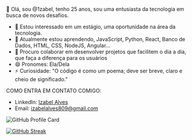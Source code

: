 👋 Olá, sou @1zabel, tenho 25 anos, sou uma entusiasta da tecnologia em busca de novos desafios.

- 👀 Estou interessado em um estágio, uma oportunidade na área da tecnologia.
- 🌱 Atualmente estou aprendendo, JavaScript, Python, React, Banco de Dados, HTML, CSS, NodeJS, Angular...
- 💞️ Procuro colaborar em desenvolver projetos que facilitem o dia a dia, que faça a diferença para os usuários
- 😄 Pronomes: Ela/Dela
- ⚡ Curiosidade: "O código é como um poema; deve ser breve, claro e cheio de significado."

COMO ENTRA EM CONTATO COMIGO:
- LinkedIn: [Izabel Alves](https://www.linkedin.com/in/izabel-alves-960a451a7/)
- Email: izabelalves809@gmail.com




![GitHub Profile Card](https://github-readme-stats.vercel.app/api?username=1zabel&show_icons=true&theme=radical)

[![GitHub Streak](https://github-readme-streak-stats.herokuapp.com/?user=1zabel)](https://git.io/streak-stats)
